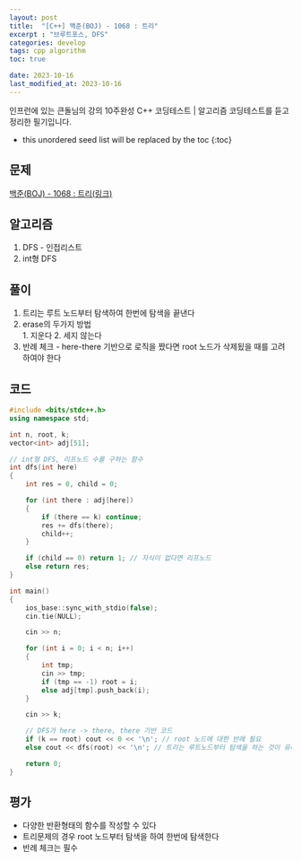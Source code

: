 ```yaml
---
layout: post
title:  "[C++] 백준(BOJ) - 1068 : 트리"
excerpt : "브루트포스, DFS"
categories: develop
tags: cpp algorithm
toc: true

date: 2023-10-16
last_modified_at: 2023-10-16
---
```

> <span style="font-size: 80%">
인프런에 있는 큰돌님의 강의 10주완성 C++ 코딩테스트 | 알고리즘 코딩테스트를 듣고 정리한 필기입니다.</span>

<!--more-->

* this unordered seed list will be replaced by the toc
{:toc}

## 문제 

[백준(BOJ) - 1068 : 트리(링크)](https://www.acmicpc.net/problem/1068)

## 알고리즘

  1. DFS - 인접리스트
  2. int형 DFS

## 풀이
  1. 트리는 루트 노드부터 탐색하여 한번에 탐색을 끝낸다
  2. erase의 두가지 방법  
    1. 지운다
    2. 세지 않는다
  3. 반례 체크 - here-there 기반으로 로직을 짰다면 root 노드가 삭제됬을 때를 고려하여야 한다

## 코드  

```cpp
#include <bits/stdc++.h>
using namespace std;

int n, root, k;
vector<int> adj[51];

// int형 DFS, 리프노드 수를 구하는 함수
int dfs(int here)
{
    int res = 0, child = 0;

    for (int there : adj[here])
    {
        if (there == k) continue;
        res += dfs(there);
        child++;
    }

    if (child == 0) return 1; // 자식이 없다면 리프노드
    else return res;
}

int main()
{
    ios_base::sync_with_stdio(false);
    cin.tie(NULL);

    cin >> n;

    for (int i = 0; i < n; i++)
    {
        int tmp;
        cin >> tmp;
        if (tmp == -1) root = i;
        else adj[tmp].push_back(i);
    }

    cin >> k;

    // DFS가 here -> there, there 기반 코드
    if (k == root) cout << 0 << '\n'; // root 노드에 대한 반례 필요
    else cout << dfs(root) << '\n'; // 트리는 루트노드부터 탐색을 하는 것이 유리하다

    return 0;
}
```

## 평가  
* 다양한 반환형태의 함수를 작성할 수 있다
* 트리문제의 경우 root 노드부터 탐색을 하여 한번에 탐색한다
* 반례 체크는 필수